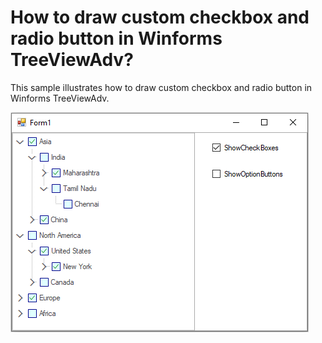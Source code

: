 # How to draw custom checkbox and radio button in Winforms TreeViewAdv?

This sample illustrates how to draw custom checkbox and radio button in Winforms TreeViewAdv.

![TreeViewAdv-custom-checkbox-and-radiobutton](output.png)
